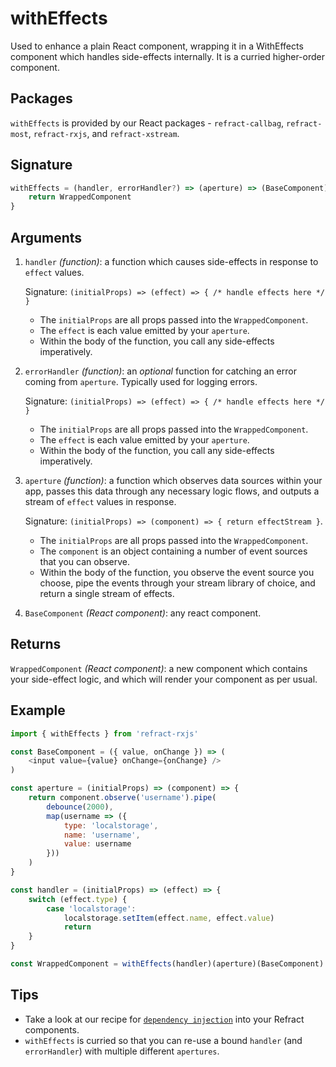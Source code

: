 # withEffects

Used to enhance a plain React component, wrapping it in a WithEffects component which handles side-effects internally. It is a curried higher-order component.

## Packages

`withEffects` is provided by our React packages - `refract-callbag`, `refract-most`, `refract-rxjs`, and `refract-xstream`.

## Signature

```js
withEffects = (handler, errorHandler?) => (aperture) => (BaseComponent) => {
    return WrappedComponent
}
```

## Arguments

1. `handler` _(function)_: a function which causes side-effects in response to `effect` values.

    Signature: `(initialProps) => (effect) => { /* handle effects here */ }`

    * The `initialProps` are all props passed into the `WrappedComponent`.
    * The `effect` is each value emitted by your `aperture`.
    * Within the body of the function, you call any side-effects imperatively.

1. `errorHandler` _(function)_: an _optional_ function for catching an error coming from `aperture`. Typically used for logging errors.

    Signature: `(initialProps) => (effect) => { /* handle effects here */ }`

    * The `initialProps` are all props passed into the `WrappedComponent`.
    * The `effect` is each value emitted by your `aperture`.
    * Within the body of the function, you call any side-effects imperatively.

1. `aperture` _(function)_: a function which observes data sources within your app, passes this data through any necessary logic flows, and outputs a stream of `effect` values in response.

    Signature: `(initialProps) => (component) => { return effectStream }`.

    * The `initialProps` are all props passed into the `WrappedComponent`.
    * The `component` is an object containing a number of event sources that you can observe.
    * Within the body of the function, you observe the event source you choose, pipe the events through your stream library of choice, and return a single stream of effects.

1. `BaseComponent` _(React component)_: any react component.

## Returns

`WrappedComponent` _(React component)_: a new component which contains your side-effect logic, and which will render your component as per usual.

## Example

```js
import { withEffects } from 'refract-rxjs'

const BaseComponent = ({ value, onChange }) => (
    <input value={value} onChange={onChange} />
)

const aperture = (initialProps) => (component) => {
    return component.observe('username').pipe(
        debounce(2000),
        map(username => ({
            type: 'localstorage',
            name: 'username',
            value: username
        }))
    )
}

const handler = (initialProps) => (effect) => {
    switch (effect.type) {
        case 'localstorage':
            localstorage.setItem(effect.name, effect.value)
            return
    }
}

const WrappedComponent = withEffects(handler)(aperture)(BaseComponent)
```

## Tips

* Take a look at our recipe for [`dependency injection`](../recipes/dependency-injection.md) into your Refract components.
* `withEffects` is curried so that you can re-use a bound `handler` (and `errorHandler`) with multiple different `apertures`.
